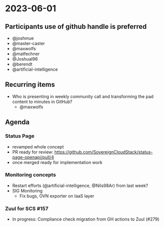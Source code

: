 # 2023-06-01
## Participants  use of github handle is preferred
- @joshmue
- @master-caster
- @maxwolfs
- @matfechner
- @JoshuaI96
- @berendt
- @artificial-intelligence

## Recurring items
* Who is presenting in weekly community call and transforming the pad content to minutes in GitHub?
  * @maxwolfs
 
## Agenda

### Status Page
* revamped whole concept
* PR ready for review: https://github.com/SovereignCloudStack/status-page-openapi/pull/4
* once merged ready for implementation work

### Monitoring concepts
* Restart efforts (@artificial-intelligence, @Nils98Ar) from last week?
* SIG Monitoring
    * Fix bugs, OVN exporter on IaaS layer

### Zuul for SCS #157
* In progress: Compliance check migration from GH actions to Zuul (#279)
